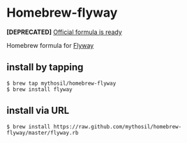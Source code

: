 Homebrew-flyway
===============

**[DEPRECATED]**
[Official formula is ready](https://github.com/Homebrew/homebrew/blob/master/Library/Formula/flyway.rb)

Homebrew formula for [Flyway](http://flywaydb.org)

## install by tapping

```
$ brew tap mythosil/homebrew-flyway
$ brew install flyway
```

## install via URL

```
$ brew install https://raw.github.com/mythosil/homebrew-flyway/master/flyway.rb
```
